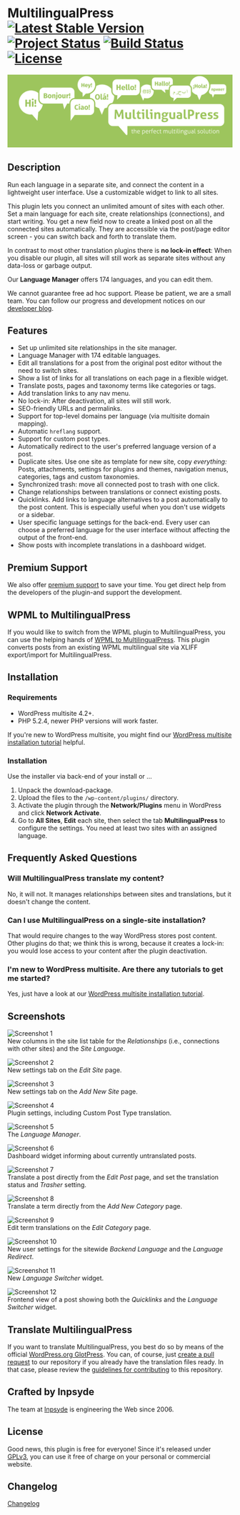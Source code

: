 # MultilingualPress [![Latest Stable Version](https://poser.pugx.org/inpsyde/multilingual-press/v/stable)](https://packagist.org/packages/inpsyde/multilingual-press) [![Project Status](http://opensource.box.com/badges/active.svg)](http://opensource.box.com/badges) [![Build Status](https://travis-ci.org/inpsyde/multilingual-press.svg?branch=master)](http://travis-ci.org/inpsyde/multilingual-press) [![License](https://poser.pugx.org/inpsyde/multilingual-press/license)](https://packagist.org/packages/inpsyde/multilingual-press)

![MultilingualPress](assets/banner-1544x500.png)

## Description
Run each language in a separate site, and connect the content in a lightweight user interface. Use a customizable widget
to link to all sites.

This plugin lets you connect an unlimited amount of sites with each other.
Set a main language for each site, create relationships (connections), and start writing. You get a new field now to
create a linked post on all the connected sites automatically.
They are accessible via the post/page editor screen - you can switch back and forth to translate them.

In contrast to most other translation plugins there is **no lock-in effect**: When you disable our plugin, all sites
will still work as separate sites without any data-loss or garbage output.

Our **Language Manager** offers 174 languages, and you can edit them.

We cannot guarantee free ad hoc support. Please be patient, we are a small team.
You can follow our progress and development notices on our
[developer blog](http://make.multilingualpress.pro).

## Features
- Set up unlimited site relationships in the site manager.
- Language Manager with 174 editable languages.
- Edit all translations for a post from the original post editor without the need to switch sites.
- Show a list of links for all translations on each page in a flexible widget.
- Translate posts, pages and taxonomy terms like categories or tags.
- Add translation links to any nav menu.
- No lock-in: After deactivation, all sites will still work.
- SEO-friendly URLs and permalinks.
- Support for top-level domains per language (via multisite domain mapping).
- Automatic `hreflang` support.
- Support for custom post types.
- Automatically redirect to the user's preferred language version of a post.
- Duplicate sites. Use one site as template for new site, copy *everything:* Posts, attachments, settings for plugins
and themes, navigation menus, categories, tags and custom taxonomies.
- Synchronized trash: move all connected post to trash with one click.
- Change relationships between translations or connect existing posts.
- Quicklinks. Add links to language alternatives to a post automatically to the post content. This is especially useful
when you don't use widgets or a sidebar.
- User specific language settings for the back-end. Every user can choose a preferred language for the user interface
without affecting the output of the front-end.
- Show posts with incomplete translations in a dashboard widget.

## Premium Support
We also offer [premium support](http://marketpress.com/shop/plugins/multilingual-press-pro/) to save your time.
You get direct help from the developers of the plugin-and support the development.

## WPML to MultilingualPress
If you would like to switch from the WPML plugin to MultilingualPress, you can use the helping hands of
[WPML to MultilingualPress](https://wordpress.org/plugins/wpml-to-multilingualpress/). This plugin converts posts from
an existing WPML multilingual site via XLIFF export/import for MultilingualPress.

## Installation
### Requirements
* WordPress multisite 4.2+.
* PHP 5.2.4, newer PHP versions will work faster.

If you're new to WordPress multisite, you might find our [WordPress multisite installation
tutorial](https://marketpress.com/2015/wordpress-multisite-installation/) helpful.

### Installation
Use the installer via back-end of your install or ...

1. Unpack the download-package.
2. Upload the files to the `/wp-content/plugins/` directory.
3. Activate the plugin through the **Network/Plugins** menu in WordPress and click **Network Activate**.
4. Go to **All Sites**, **Edit** each site, then select the tab **MultilingualPress** to configure the settings. You
need at least two sites with an assigned language.

## Frequently Asked Questions
### Will MultilingualPress translate my content?
No, it will not. It manages relationships between sites and translations, but it doesn't change the content.

### Can I use MultilingualPress on a single-site installation?
That would require changes to the way WordPress stores post content. Other plugins do that; we think this is wrong,
because it creates a lock-in: you would lose access to your content after the plugin deactivation.

### I'm new to WordPress multisite. Are there any tutorials to get me started?
Yes, just have a look at our [WordPress multisite installation
tutorial](https://marketpress.com/2015/wordpress-multisite-installation/).

## Screenshots
![Screenshot 1](assets/screenshot-1.png)  
New columns in the site list table for the _Relationships_ (i.e., connections with other sites) and the _Site Language_.

![Screenshot 2](assets/screenshot-2.png)  
New settings tab on the _Edit Site_ page.

![Screenshot 3](assets/screenshot-3.png)  
New settings tab on the _Add New Site_ page.

![Screenshot 4](assets/screenshot-4.png)  
Plugin settings, including Custom Post Type translation.

![Screenshot 5](assets/screenshot-5.png)  
The _Language Manager_.

![Screenshot 6](assets/screenshot-6.png)  
Dashboard widget informing about currently untranslated posts.

![Screenshot 7](assets/screenshot-7.png)  
Translate a post directly from the _Edit Post_ page, and set the translation status and _Trasher_ setting.

![Screenshot 8](assets/screenshot-8.png)  
Translate a term directly from the _Add New Category_ page.

![Screenshot 9](assets/screenshot-9.png)  
Edit term translations on the _Edit Category_ page.

![Screenshot 10](assets/screenshot-10.png)  
New user settings for the sitewide _Backend Language_ and the _Language Redirect_.

![Screenshot 11](assets/screenshot-11.png)  
New _Language Switcher_ widget.

![Screenshot 12](assets/screenshot-12.png)  
Frontend view of a post showing both the _Quicklinks_ and the _Language Switcher_ widget.

## Translate MultilingualPress
If you want to translate MultilingualPress, you best do so by means of the official
[WordPress.org GlotPress](https://translate.wordpress.org/projects/wp-plugins/multilingual-press). You can, of course,
just [create a pull request](https://github.com/inpsyde/multilingual-press/compare) to our repository if you already
have the translation files ready. In that case, please review the [guidelines for contributing](.github/CONTRIBUTING.md)
to this repository.

## Crafted by Inpsyde
The team at [Inpsyde](http://inpsyde.com) is engineering the Web since 2006.

## License
Good news, this plugin is free for everyone! Since it's released under [GPLv3](LICENSE), you can use it free of charge
on your personal or commercial website.

## Changelog
[Changelog](CHANGELOG.md)
